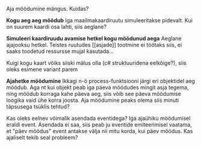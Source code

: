 Aja möödumine mängus. Kuidas?

**Kogu aeg aeg möödub**
Iga maailmakaardiruutu simuleeritakse pidevalt. Kui on suurem kaardi osa lahti, siis aeglane?

**Simuleeri kaardiruudu avamise hetkel kogu möödunud aega**
Aeglane ajajooksu hetkel. Teistes ruutudes [[asjade]] tootmine ei töötaks siis, ei saaks toodetud ressursse mujal kasutada...

Kuigi kogu kaart võiks siiski mälus olla (c# struktuuridena eelkõige?), siis oleks esimene variant parem

**Ajahetke möödumine**
Ikkagi n-ö process-funktsiooni järgi eri objektidel aeg möödub. Aga nt kui objekt peab iga päeva möödudes mingit asja tegema, ning möödub korraga kahe päeva aeg, siis võib see päeva möödumise loogika vaid ühe korra joosta. Aja möödumine peaks olema siis minuti täpsusega tsüklis tehtud?

Kas oleks eelnev võimalik asendada eventidega? Iga ajaühiku möödumisel eraldi event. Asendada ei saa, siis peab ju eventide emiteerimisel vaatama, et "päev möödus" event antakse välja nii mitu korda, kui päev möödus. Kas ajaliselt tekib seal probleem?